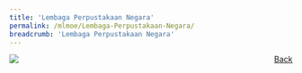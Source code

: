 ```yaml
---
title: 'Lembaga Perpustakaan Negara'
permalink: /mlmoe/Lembaga-Perpustakaan-Negara/
breadcrumb: 'Lembaga Perpustakaan Negara'
---
```

<a href="/gallery/pameran- bahasa- melayu-malay-language-exhibitions-e/community-partners/" style="float:right;">Back</a>
 <img src="/images/NLB-ML.jpg"> <br/>

